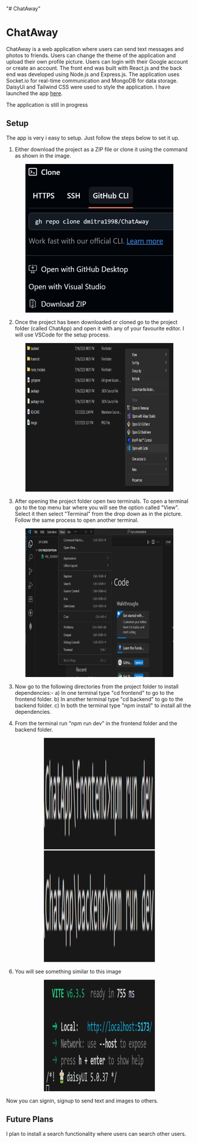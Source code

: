 "# ChatAway" 
# ChatAway

ChatAway is a web application where users can send text messages and photos to friends. Users can change the theme of the application and upload their own profile picture. Users can login with their Google account or create an account. The front end was built with React.js and the back end was developed using Node.js and Express.js. The application uses Socket.io for real-time communication and MongoDB for data storage. DaisyUi and Tailwind CSS were used to style the application. I have launched the app [here](https://chataway-refs.onrender.com/login). 

The application is still in progress

## Setup

The app is very i easy to setup. Just follow the steps below to set it up.

1) Either download the project as a ZIP file or clone it using the command as shown in the image.

<div align="center">
    <img src="https://raw.githubusercontent.com/dmitra1998/ChatAway/refs/heads/main/image.png" width="400" height="400" />
</div>

2) Once the project has been downloaded or cloned go to the project folder (called ChatApp) and open it with any of your favourite editor. I will use VSCode for the setup process.

<div align="center">
    <img src="https://raw.githubusercontent.com/dmitra1998/ChatAway/main/image-1.png" width="400" height="400" />
</div>

3) After opening the project folder open two terminals. To open a terminal go to the top menu bar where you will see the option called "View". Select it then select "Terminal" from the drop down as in the picture. Follow the same process to open another terminal.

<div align="center">
    <img src="https://raw.githubusercontent.com/dmitra1998/ChatAway/main/image-2.png" width="400" height="400" />
</div>

3) Now go to the following directories from the project folder to install dependencies:-
    a) In one terminal type "cd frontend" to go to the frontend folder.
    b) In another terminal type "cd backend" to go to the backend folder.
    c) In both the terminal type "npm install" to install all the dependencies.

4) From the terminal run "npm run dev" in the frontend folder and the backend folder.

<div align="center">
    <img src="https://raw.githubusercontent.com/dmitra1998/ChatAway/main/image-4.png" width="300" height="300" /> <br>
    <img src="https://raw.githubusercontent.com/dmitra1998/ChatAway/main/image-5.png" width="300" height="300" />
</div>

6) You will see something similar to this image

<div align="center">
    <img src="https://raw.githubusercontent.com/dmitra1998/ChatAway/main/image-6.png" width="300" height="300" />
</div>

Now you can signin, signup to send text and images to others.

## Future Plans

I plan to install a search functionality where users can search other users.
